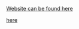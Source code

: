 [Website can be found here](./startbootstrap-modern-business-gh-pages/index.html)


[here](./index2.html)

